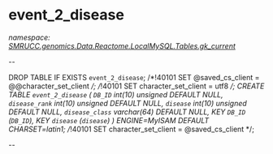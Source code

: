 ﻿# event_2_disease
_namespace: [SMRUCC.genomics.Data.Reactome.LocalMySQL.Tables.gk_current](./index.md)_

--
 
 DROP TABLE IF EXISTS `event_2_disease`;
 /*!40101 SET @saved_cs_client = @@character_set_client */;
 /*!40101 SET character_set_client = utf8 */;
 CREATE TABLE `event_2_disease` (
 `DB_ID` int(10) unsigned DEFAULT NULL,
 `disease_rank` int(10) unsigned DEFAULT NULL,
 `disease` int(10) unsigned DEFAULT NULL,
 `disease_class` varchar(64) DEFAULT NULL,
 KEY `DB_ID` (`DB_ID`),
 KEY `disease` (`disease`)
 ) ENGINE=MyISAM DEFAULT CHARSET=latin1;
 /*!40101 SET character_set_client = @saved_cs_client */;
 
 --




